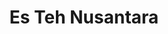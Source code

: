 ---
templateKey: 'product-page'
path: /products
title: Es Teh Nusantara
image: /img/gerobahteh.jpg
heading: Kesegaran Teh dengan Kesadaran
description: >-
  Es Teh Nusantara adalah tempat terbaik bagi pecinta teh yang ingin mengenal
  asal usul tehnya sekaligus berkontribusi terhadap petani yang menanamnya.
  Kami serius dalam hal produksi teh, peracikan, hingga penyajiannya, dan kami
  senang berbagi pengetahuan itu kepada siapa pun.
intro:
  blurbs:
    - image: /img/yakul.jpg
      text: >
        Kami menjual teh segar dalam bentuk seduhan dan kemasan yang
        langsung berasal dari kebun teh rakyat. Kami bangga menyuguhkan beragam
        varian teh yang diracik dengan penuh perhatian terhadap lingkungan dan
        komunitas lokal. Cek postingan kami atau hubungi langsung untuk info ketersediaan.
    - image: /img/taro.jpg
      text: >
        Kami juga menyediakan berbagai perlengkapan menyeduh teh—dari
        teko kaca, botol infuser, hingga gelas khas Nusantara. Cocok untuk semua
        tingkat pengalaman, baik pemula maupun pecinta teh sejati.
    - image: /img/pich.jpg
      text: >
        Ingin tahu cara membuat teh terbaik di rumah? Kami menyediakan
        konsultasi privat dengan peracik teh kami. Jadwalkan sesi 1-on-1 untuk belajar
        tentang peracikan dan penyajian teh. Hubungi kami untuk detailnya.
    - image: /img/orijenal.jpg
      text: >
        Kami percaya teh dapat menyatukan banyak orang. Sebagian toko kami disulap
        menjadi ruang kumpul pecinta teh—dilengkapi galeri seni dan diskusi budaya.
        Seluruh hasil penjualan karya seni diberikan sepenuhnya kepada seniman.
  heading: Apa yang Kami Tawarkan
  description: >
    Es Teh Nusantara bukan hanya tentang minuman—ini tentang perjalanan dari
    kebun ke gelas, tentang kisah petani, dan tentang cinta pada produk lokal.
    Kami membawa semangat perubahan melalui rasa yang menyegarkan.
main:
  heading: Teh Hebat Tanpa Kompromi
  description: >
    Kami menjaga kualitas teh kami dari daun hingga ke gelas. Setiap langkah
    proses dilakukan secara transparan dan bertanggung jawab. Kami mengunjungi
    langsung kebun teh untuk memastikan kualitas terbaik bagi lingkungan dan petani.
  image1:
    alt: Daun teh dalam filter seduhan
    image: /img/daunteh.jpg
  image2:
    alt: Segelas teh hijau di atas meja kayu
    image: /img/bubuk esteh.jpg
  image3:
    alt: Daun teh kering siap seduh
    image: /img/bubuk dan teh.jpg
testimonials:
  - author: Budi
    quote: >-
      Pertama kali mencoba Es Teh Nusantara, rasanya benar-benar segar dan
      saya bangga bisa mendukung petani lokal.
  - author: Sari
    quote: >-
      Saya suka konsepnya dan tehnya juga enak sekali! Tempat yang pas untuk
      belajar tentang teh Nusantara.
full_image: /img/bubuk.jpg
pricing:
  heading: Paket Berlangganan
  description: >-
    Kami memudahkan kamu menikmati teh berkualitas setiap bulan. Pilih paket
    langganan yang sesuai kebutuhanmu dan nikmati teh Nusantara di rumah.
    Hubungi kami untuk info lebih lanjut.
  plans:
    - description: Cocok untuk penikmat teh 1-2 gelas per hari.
      items:
        - 3 pak teh per bulan
        - Teh hijau atau teh hitam
        - Satu atau dua varian teh
      plan: Basic
      price: '50.000'
    - description: 'Pas untuk pecinta teh sejati, keluarga, atau komunitas kecil'
      items:
        - 6 pak teh per bulan
        - Pilihan teh hijau, hitam, atau oolong
        - Hingga 4 varian teh berbeda
      plan: Premium
      price: '100.000'
    - description: Ingin mencoba banyak varian? Pilih paket custom kami!
      items:
        - Sesuai kebutuhanmu
        - Semua jenis teh Nusantara
        - Varian tanpa batas
      plan: Custom
      price: '??'
---